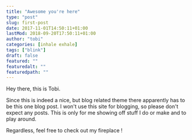```yaml
---
title: "Awesome you're here"
type: "post"
slug: first-post
date: 2017-11-01T14:50:11+01:00
lastMod: 2018-09-20T17:50:11+01:00
author: "tobi"
categories: [inhale exhale]
tags: ["blink"]
draft: false
featured: ""
featuredalt: ""
featuredpath: ""
---
```

Hey there, this is Tobi.

Since this is indeed a nice, but blog related theme there apparently has to be this one blog post. I won't use this site for blogging, so please don't expect any posts. This is only for me showing off stuff I do or make and to play around.

Regardless, feel free to check out my fireplace <i class='fa fa-fire'></i>!
